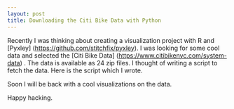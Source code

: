 ```yaml
---
layout: post
title: Downloading the Citi Bike Data with Python
--- 
```


Recently I was thinking about creating a visualization project with R and [Pyxley] (https://github.com/stitchfix/pyxley). I was looking for some cool data and selected the [Citi Bike Data] (https://www.citibikenyc.com/system-data) . The data is available as 24 zip files. I thought of writing a script to fetch the data. Here is the script which I wrote.

<script src="https://gist.github.com/jaganadhg/805f9eec68217f2c7dd7.js"></script>

Soon I will be back with a cool visualizations on the data.

Happy hacking. 
